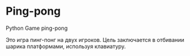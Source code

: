 # Ping-pong
Python Game ping-pong

Это игра пинг-понг на двух игроков. Цель заключается в отбивании шарика платформами, используя клавиатуру.

